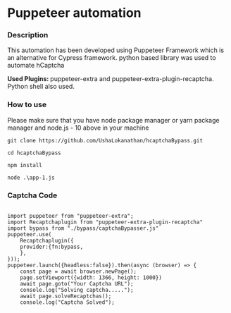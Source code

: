 <h1>Puppeteer automation</h1>
<h3>Description</h3>
<p>This automation has been developed using Puppeteer Framework which is an alternative for Cypress framework. python based library was used to automate hCaptcha</p>
<p><b>Used Plugins: </b>puppeteer-extra and puppeteer-extra-plugin-recaptcha. Python shell also used.</p>

<h3>How to use</h3>
<p>Please make sure that you have node package manager or yarn package manager and node.js - 10 above in your machine</p>
<pre><code>git clone https://github.com/UshaLokanathan/hcaptchaBypass.git</code></pre>
<pre><code>cd hcaptchaBypass</code></pre>
<pre><code>npm install</code></pre>
<pre><code>node .\app-1.js</code></pre>
<h3>Captcha Code</h3>
<pre><code>
import puppeteer from "puppeteer-extra";
import Recaptchaplugin from "puppeteer-extra-plugin-recaptcha"
import bypass from "./bypass/captchaBypasser.js"
puppeteer.use(
    Recaptchaplugin({
    provider:{fn:bypass,
    },
}));
puppeteer.launch({headless:false}).then(async (browser) => {
    const page = await browser.newPage(); 
    page.setViewport({width: 1366, height: 1000})
    await page.goto("Your Captcha URL");
    console.log("Solving captcha.....");
    await page.solveRecaptchas();
    console.log("Captcha Solved");
</code></pre>
